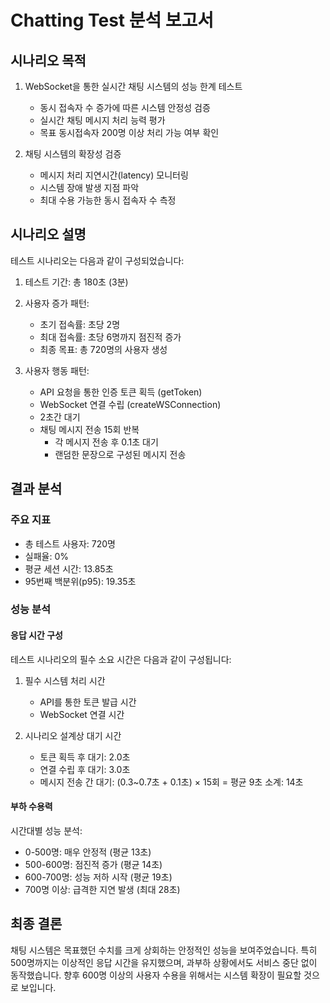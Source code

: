 # Chatting Test 분석 보고서

## 시나리오 목적

1. WebSocket을 통한 실시간 채팅 시스템의 성능 한계 테스트

    - 동시 접속자 수 증가에 따른 시스템 안정성 검증
    - 실시간 채팅 메시지 처리 능력 평가
    - 목표 동시접속자 200명 이상 처리 가능 여부 확인

2. 채팅 시스템의 확장성 검증
    - 메시지 처리 지연시간(latency) 모니터링
    - 시스템 장애 발생 지점 파악
    - 최대 수용 가능한 동시 접속자 수 측정

## 시나리오 설명

테스트 시나리오는 다음과 같이 구성되었습니다:

1. 테스트 기간: 총 180초 (3분)
2. 사용자 증가 패턴:

    - 초기 접속률: 초당 2명
    - 최대 접속률: 초당 6명까지 점진적 증가
    - 최종 목표: 총 720명의 사용자 생성

3. 사용자 행동 패턴:
    - API 요청을 통한 인증 토큰 획득 (getToken)
    - WebSocket 연결 수립 (createWSConnection)
    - 2초간 대기
    - 채팅 메시지 전송 15회 반복
        - 각 메시지 전송 후 0.1초 대기
        - 랜덤한 문장으로 구성된 메시지 전송

## 결과 분석

### 주요 지표

-   총 테스트 사용자: 720명
-   실패율: 0%
-   평균 세션 시간: 13.85초
-   95번째 백분위(p95): 19.35초

### 성능 분석

#### 응답 시간 구성

테스트 시나리오의 필수 소요 시간은 다음과 같이 구성됩니다:

1. 필수 시스템 처리 시간

    - API를 통한 토큰 발급 시간
    - WebSocket 연결 시간

2. 시나리오 설계상 대기 시간
    - 토큰 획득 후 대기: 2.0초
    - 연결 수립 후 대기: 3.0초
    - 메시지 전송 간 대기: (0.3~0.7초 + 0.1초) × 15회 = 평균 9초
      소계: 14초

#### 부하 수용력

시간대별 성능 분석:

-   0-500명: 매우 안정적 (평균 13초)
-   500-600명: 점진적 증가 (평균 14초)
-   600-700명: 성능 저하 시작 (평균 19초)
-   700명 이상: 급격한 지연 발생 (최대 28초)

## 최종 결론

채팅 시스템은 목표했던 수치를 크게 상회하는 안정적인 성능을 보여주었습니다. 특히 500명까지는 이상적인 응답 시간을 유지했으며, 과부하 상황에서도 서비스 중단 없이 동작했습니다. 향후 600명 이상의 사용자 수용을 위해서는 시스템 확장이 필요할 것으로 보입니다.
